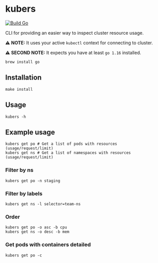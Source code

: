 # kubers

[![Build Go](https://github.com/mihaisee/kubers/actions/workflows/build.yml/badge.svg)](https://github.com/mihaisee/kubers/actions/workflows/build.yml)

CLI for providing an easier way to inspect cluster resource usage.

⚠️ **NOTE:** It uses your active `kubectl` context for connecting to cluster.


⚠️ **SECOND NOTE:** It expects you have at least `go 1.16` installed.
```shell
brew install go
```

## Installation

`make install`

## Usage
```shell
kubers -h
```

## Example usage
```shell
kubers get po # Get a list of pods with resources (usage/request/limit)
kubers get ns # Get a list of namespaces with resources (usage/request/limit)
```

### Filter by ns
```shell
kubers get po -n staging
```

### Filter by labels
```shell
kubers get ns -l selector=team-ns
```

### Order
```shell
kubers get po -o asc -b cpu
kubers get ns -o desc -b mem
```

### Get pods with containers detailed
```shell
kubers get po -c
```
